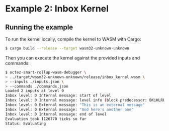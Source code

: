 # Example 2: Inbox Kernel

## Running the example

To run the kernel locally, compile the kernel to WASM with Cargo:
<!-- $MDX skip -->
```sh
$ cargo build --release --target wasm32-unknown-unknown
```

Then you can execute the kernel against the provided inputs and commands:
```sh
$ octez-smart-rollup-wasm-debugger \
> ../target/wasm32-unknown-unknown/release/inbox_kernel.wasm \
> --inputs ./inputs.json \
> --commands ./commands.json
Loaded 2 inputs at level 0
Inbox level: 0 Internal message: start of level
Inbox level: 0 Internal message: level info (block predecessor: BKiHLREqU3JkXfzEDYAkmmfX48gBDtYhMrpA98s7Aq4SzbUAB6M, predecessor_timestamp: 1970-01-01T00:00:00Z
Inbox level: 0 External message: "This is an external message"
Inbox level: 0 External message: "And here's another one"
Inbox level: 0 Internal message: end of level
Evaluation took 1126770 ticks so far
Status: Evaluating
```
